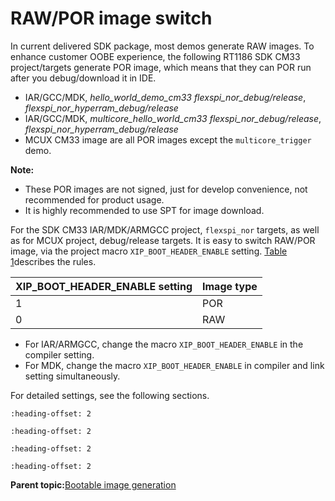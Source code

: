 # RAW/POR image switch 

In current delivered SDK package, most demos generate RAW images. To enhance customer OOBE experience, the following RT1186 SDK CM33 project/targets generate POR image, which means that they can POR run after you debug/download it in IDE.

-   IAR/GCC/MDK, *hello\_world\_demo\_cm33 flexspi\_nor\_debug/release*, *flexspi\_nor\_hyperram\_debug/release*
-   IAR/GCC/MDK, *multicore\_hello\_world\_cm33 flexspi\_nor\_debug/release*, *flexspi\_nor\_hyperram\_debug/release*
-   MCUX CM33 image are all POR images except the `multicore_trigger` demo.

**Note:**

-   These POR images are not signed, just for develop convenience, not recommended for product usage.
-   It is highly recommended to use SPT for image download.

For the SDK CM33 IAR/MDK/ARMGCC project, `flexspi_nor` targets, as well as for MCUX project, debug/release targets. It is easy to switch RAW/POR image, via the project macro `XIP_BOOT_HEADER_ENABLE` setting. [Table 1](#table_rules)describes the rules.

|XIP\_BOOT\_HEADER\_ENABLE setting|Image type|
|---------------------------------|----------|
|1|POR|
|0|RAW|

-   For IAR/ARMGCC, change the macro `XIP_BOOT_HEADER_ENABLE` in the compiler setting.
-   For MDK, change the macro `XIP_BOOT_HEADER_ENABLE` in compiler and link setting simultaneously.

For detailed settings, see the following sections.


```{include} ../topics/IAR_settings_for_image_type_switch.md
:heading-offset: 2
```

```{include} ../topics/armgcc_settings_for_image_type_switch.md
:heading-offset: 2
```

```{include} ../topics/MDK_setting_for_image_type_switch.md
:heading-offset: 2
```

```{include} ../topics/mcuxpresso_setting_for_image_type_switch.md
:heading-offset: 2
```

**Parent topic:**[Bootable image generation](../topics/bootable_image_generation.md)


